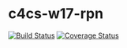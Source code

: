 # c4cs-w17-rpn
[![Build Status](https://travis-ci.org/maddenem/c4cs-w17-rpn.svg?branch=master)](https://travis-ci.org/maddenem/c4cs-w17-rpn)
[![Coverage Status](https://coveralls.io/repos/github/maddenem/c4cs-w17-rpn/badge.svg)](https://coveralls.io/github/maddenem/c4cs-w17-rpn)
